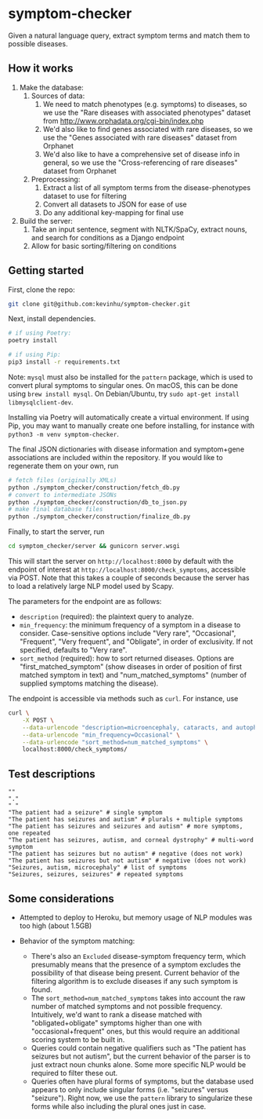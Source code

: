 # symptom-checker

Given a natural language query, extract symptom terms and match them to possible diseases.



## How it works

1. Make the database:
   1. Sources of data:
      1. We need to match phenotypes (e.g. symptoms) to diseases, so we use the "Rare diseases with associated phenotypes" dataset from http://www.orphadata.org/cgi-bin/index.php
      2. We'd also like to find genes associated with rare diseases, so we use the "Genes associated with rare diseases" dataset from Orphanet
      3. We'd also like to have a comprehensive set of disease info in general, so we use the "Cross-referencing of rare diseases" dataset from Orphanet
   2. Preprocessing:
      1. Extract a list of all symptom terms from the disease-phenotypes dataset to use for filtering
      2. Convert all datasets to JSON for ease of use
      3. Do any additional key-mapping for final use
2. Build the server:
   1. Take an input sentence, segment with NLTK/SpaCy, extract nouns, and search for conditions as a Django endpoint
   2. Allow for basic sorting/filtering on conditions



## Getting started

First, clone the repo:

```bash
git clone git@github.com:kevinhu/symptom-checker.git
```

Next, install dependencies.

```bash
# if using Poetry:
poetry install

# if using Pip:
pip3 install -r requirements.txt
```

Note: `mysql` must also be installed for the `pattern` package, which is used to convert plural symptoms to singular ones. On macOS, this can be done using `brew install mysql`. On Debian/Ubuntu, try `sudo apt-get install libmysqlclient-dev`.

Installing via Poetry will automatically create a virtual environment. If using Pip, you may want to manually create one before installing, for instance with `python3 -m venv symptom-checker`.

The final JSON dictionaries with disease information and symptom+gene associations are included within the repository. If you would like to regenerate them on your own, run

```bash
# fetch files (originally XMLs)
python ./symptom_checker/construction/fetch_db.py
# convert to intermediate JSONs
python ./symptom_checker/construction/db_to_json.py
# make final database files
python ./symptom_checker/construction/finalize_db.py
```

Finally, to start the server, run

```bash
cd symptom_checker/server && gunicorn server.wsgi
```

This will start the server on `http://localhost:8000` by default with the endpoint of interest at `http://localhost:8000/check_symptoms`, accessible via POST. Note that this takes a couple of seconds because the server has to load a relatively large NLP model used by Scapy.

The parameters for the endpoint are as follows:

- `description` (required): the plaintext query to analyze.
- `min_frequency`: the minimum frequency of a symptom in a disease to consider. Case-sensitive options include "Very rare", "Occasional", "Frequent", "Very frequent", and "Obligate", in order of exclusivity. If not specified, defaults to "Very rare".
- `sort_method` (required): how to sort returned diseases. Options are "first_matched_symptom" (show diseases in order of position of first matched symptom in text) and "num_matched_symptoms" (number of supplied symptoms matching the disease).

The endpoint is accessible via methods such as `curl`. For instance, use

```bash
curl \
	-X POST \
	--data-urlencode "description=microencephaly, cataracts, and autophagic vacuoles" \
	--data-urlencode "min_frequency=Occasional" \
	--data-urlencode "sort_method=num_matched_symptoms" \
	localhost:8000/check_symptoms/
```



## Test descriptions

```
""
"."
" "
"The patient had a seizure" # single symptom
"The patient has seizures and autism" # plurals + multiple symptoms
"The patient has seizures and seizures and autism" # more symptoms, one repeated
"The patient has seizures, autism, and corneal dystrophy" # multi-word symptom
"The patient has seizures but no autism" # negative (does not work)
"The patient has seizures but not autism" # negative (does not work)
"Seizures, autism, microcephaly" # list of symptoms
"Seizures, seizures, seizures" # repeated symptoms
```



## Some considerations

- Attempted to deploy to Heroku, but memory usage of NLP modules was too high (about 1.5GB)

- Behavior of the symptom matching:

  - There's also an `Excluded` disease-symptom frequency term, which presumably means that the presence of a symptom excludes the possibility of that disease being present. Current behavior of the filtering algorithm is to exclude diseases if any such symptom is found.
  - The `sort_method=num_matched_symptoms` takes into account the raw number of matched symptoms and not possible frequency. Intuitively, we'd want to rank a disease matched with "obligated+obligate" symptoms higher than one with "occasional+frequent" ones, but this would require an additional scoring system to be built in.
  - Queries could contain negative qualifiers such as "The patient has seizures but not autism", but the current behavior of the parser is to just extract noun chunks alone. Some more specific NLP would be required to filter these out.
  - Queries often have plural forms of symptoms, but the database used appears to only include singular forms (i.e. "seizures" versus "seizure"). Right now, we use the `pattern` library to singularize these forms while also including the plural ones just in case.

  